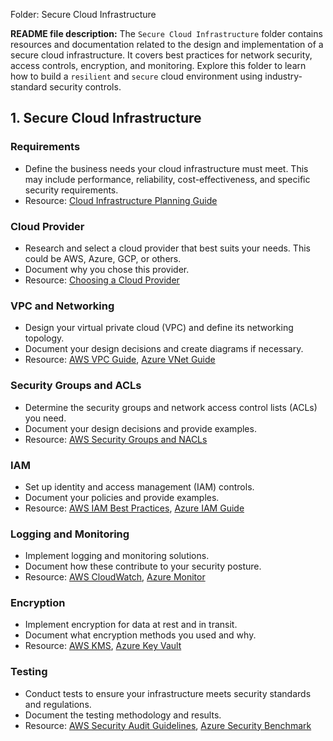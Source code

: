 Folder: Secure Cloud Infrastructure

**README file description:**
The `Secure Cloud Infrastructure` folder contains resources and documentation related to the design and implementation of a secure cloud infrastructure. It covers best practices for network security, access controls, encryption, and monitoring. Explore this folder to learn how to build a `resilient` and `secure` cloud environment using industry-standard security controls.

## 1. Secure Cloud Infrastructure

### Requirements
- Define the business needs your cloud infrastructure must meet. This may include performance, reliability, cost-effectiveness, and specific security requirements.
- Resource: [Cloud Infrastructure Planning Guide](https://www.ibm.com/cloud/architecture/architectures/cloudInfrastructure/docs)

### Cloud Provider
- Research and select a cloud provider that best suits your needs. This could be AWS, Azure, GCP, or others.
- Document why you chose this provider.
- Resource: [Choosing a Cloud Provider](https://www.gartner.com/smarterwithgartner/how-to-choose-between-cloud-providers/)

### VPC and Networking
- Design your virtual private cloud (VPC) and define its networking topology.
- Document your design decisions and create diagrams if necessary.
- Resource: [AWS VPC Guide](https://docs.aws.amazon.com/vpc/latest/userguide/what-is-amazon-vpc.html), [Azure VNet Guide](https://docs.microsoft.com/en-us/azure/virtual-network/virtual-networks-overview)

### Security Groups and ACLs
- Determine the security groups and network access control lists (ACLs) you need.
- Document your design decisions and provide examples.
- Resource: [AWS Security Groups and NACLs](https://docs.aws.amazon.com/vpc/latest/userguide/VPC_Security.html)

### IAM
- Set up identity and access management (IAM) controls.
- Document your policies and provide examples.
- Resource: [AWS IAM Best Practices](https://docs.aws.amazon.com/IAM/latest/UserGuide/best-practices.html), [Azure IAM Guide](https://docs.microsoft.com/en-us/azure/role-based-access-control/overview)

### Logging and Monitoring
- Implement logging and monitoring solutions.
- Document how these contribute to your security posture.
- Resource: [AWS CloudWatch](https://docs.aws.amazon.com/AmazonCloudWatch/latest/monitoring/WhatIsCloudWatch.html), [Azure Monitor](https://docs.microsoft.com/en-us/azure/azure-monitor/overview)

### Encryption
- Implement encryption for data at rest and in transit.
- Document what encryption methods you used and why.
- Resource: [AWS KMS](https://docs.aws.amazon.com/kms/latest/developerguide/overview.html), [Azure Key Vault](https://docs.microsoft.com/en-us/azure/key-vault/general/overview)

### Testing
- Conduct tests to ensure your infrastructure meets security standards and regulations.
- Document the testing methodology and results.
- Resource: [AWS Security Audit Guidelines](https://aws.amazon.com/compliance/audit-guidelines/), [Azure Security Benchmark](https://docs.microsoft.com/en-us/azure/security/benchmarks/introduction)

